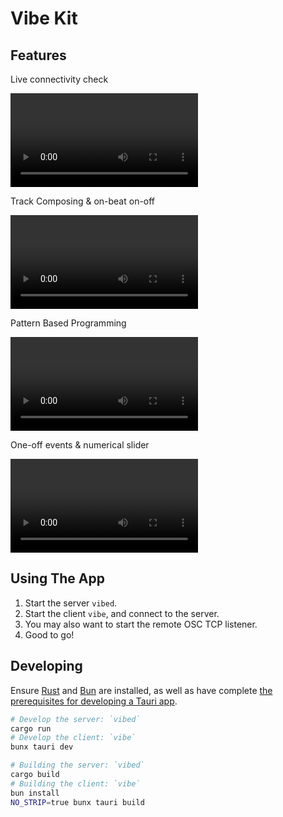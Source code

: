 # Vibe Kit

## Features

Live connectivity check

![Connectivity](./assets/connectivity.mp4)

Track Composing & on-beat on-off

![Track Composing](./assets/tracks.mp4)

Pattern Based Programming

![Pattern Based Programming](./assets/patterns.mp4)

One-off events & numerical slider

![One-off Events & Slider](./assets/controls.mp4)

## Using The App

1. Start the server `vibed`.
2. Start the client `vibe`, and connect to the server.
3. You may also want to start the remote OSC TCP listener.
4. Good to go!

## Developing

Ensure [Rust](https://www.rust-lang.org/) and [Bun](https://bun.sh/) are installed,
as well as have complete [the prerequisites for developing a Tauri app](https://tauri.app/start/prerequisites/).

```bash
# Develop the server: `vibed`
cargo run
# Develop the client: `vibe`
bunx tauri dev

# Building the server: `vibed`
cargo build
# Building the client: `vibe`
bun install
NO_STRIP=true bunx tauri build
```
